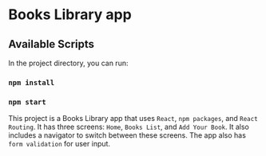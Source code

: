 # Books Library app

## Available Scripts

In the project directory, you can run:

### `npm install`
### `npm start`

This project is a Books Library app that uses `React`, `npm packages`, and `React Routing`. It has three screens: `Home`, `Books List`, and `Add Your Book`. It also includes a navigator to switch between these screens. The app also has `form validation` for user input.
